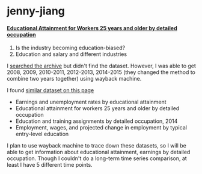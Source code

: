 # jenny-jiang

#### [Educational Attainment for Workers 25 years and older by detailed occupation](https://www.bls.gov/emp/ep_table_111.htm)

1. Is the industry becoming education-biased? 
2. Education and salary and different industries 



 I [searched the archive](https://www.bls.gov/bls/news-release/home.htm#ECOPRO) but didn't find the dataset. However, I was able to get 2008, 2009, 2010-2011, 2012-2013, 2014-2015 (they changed the method to combine two years together) using wayback machine.

I found [similar dataset on this page](https://www.bls.gov/emp/ep_education_training_system.htm) 
- Earnings and unemployment rates by educational attainment
- Educational attainment for workers 25 years and older by detailed occupation
- Education and training assignments by detailed occupation, 2014
- Employment, wages, and projected change in employment by typical entry-level education


I plan to use wayback machine to trace down these datasets, so I will be able to get information about educational attainment, earnings by detailed occupation. Though I couldn't do a long-term time series comparison, at least I have 5 different time points. 
